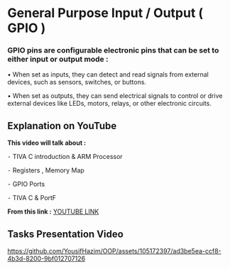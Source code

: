 # General Purpose Input / Output ( GPIO )

### GPIO pins are configurable electronic pins that can be set to either input or output mode :

• When set as inputs, they can detect and read signals from external devices, such as sensors, switches, or buttons. 

• When set as outputs, they can send electrical signals to control or drive external devices like LEDs, motors, relays, or other electronic circuits.

## Explanation on YouTube

**This video will talk about :**

⁃ TIVA C introduction & ARM Processor

⁃ Registers , Memory Map

⁃ GPIO Ports

⁃ TIVA C & PortF

**From this link :** [YOUTUBE LINK](https://youtu.be/AgLj_nyQ9t4)

## Tasks Presentation Video

https://github.com/YousifHazim/OOP/assets/105172397/ad3be5ea-ccf8-4b3d-8200-9bf012707126
